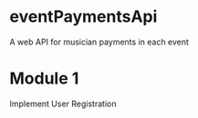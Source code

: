 # eventPaymentsApi
A web API for musician payments in each event

Module 1
========
Implement User Registration 
